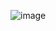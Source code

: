 ![image](https://github.com/understanding963852/img/assets/60366769/d3b516fd-d085-430e-9270-f0fcbf2d277e)
